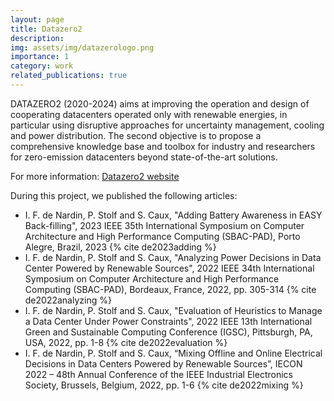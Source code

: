 ```yaml
---
layout: page
title: Datazero2
description: 
img: assets/img/datazerologo.png
importance: 1
category: work
related_publications: true
---
```


DATAZERO2 (2020-2024) aims at improving the operation and design of cooperating datacenters operated only with renewable energies, in particular using disruptive approaches for uncertainty management, cooling and power distribution. The second objective is to propose a comprehensive knowledge base and toolbox for industry and researchers for zero-emission datacenters beyond state-of-the-art solutions.

For more information: [Datazero2 website](https://www.irit.fr/datazero/datazero2/)

During this project, we published the following articles:
- I. F. de Nardin, P. Stolf and S. Caux, "Adding Battery Awareness in EASY Back-filling", 2023 IEEE 35th International Symposium on Computer Architecture and High Performance Computing (SBAC-PAD), Porto Alegre, Brazil, 2023 {% cite de2023adding %}
- I. F. de Nardin, P. Stolf and S. Caux, "Analyzing Power Decisions in Data Center Powered by Renewable Sources", 2022 IEEE 34th International Symposium on Computer Architecture and High Performance Computing (SBAC-PAD), Bordeaux, France, 2022, pp. 305-314 {% cite de2022analyzing %}
- I. F. de Nardin, P. Stolf and S. Caux, "Evaluation of Heuristics to Manage a Data Center Under Power Constraints", 2022 IEEE 13th International Green and Sustainable Computing Conference (IGSC), Pittsburgh, PA, USA, 2022, pp. 1-8 {% cite de2022evaluation %}
- I. F. de Nardin, P. Stolf and S. Caux, “Mixing Offline and Online Electrical Decisions in Data Centers Powered by Renewable Sources”, IECON 2022 – 48th Annual Conference of the IEEE Industrial Electronics Society, Brussels, Belgium, 2022, pp. 1-6 {% cite de2022mixing %}

